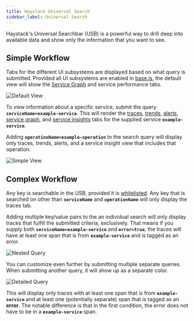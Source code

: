 ```yaml
---
title: Haystack Universal Search
sidebar_label: Universal Search
---
```


Haystack's Universal Searchbar (USB) is a powerful way to drill deep into available data and show only the information that you want to see. 

## Simple Workflow
Tabs for the different UI subsystems are displayed based on what query is submitted. Provided all UI subsystems are enabled in [base.js](https://github.com/ExpediaDotCom/haystack-ui/blob/master/server/config/base.js), the default view will show the [Service Graph](./ui_service_graph.html) and service performance tabs. 

![Default View](/haystack/img/universal_search_default.png)

To view information about a specific service, submit the query **`serviceName=example-service`**. This will render the [traces](./ui_traces.html), [trends](./ui_trends.html), [alerts](./ui_alerts.html), [service graph](./ui_service_graph.html), and [service insights](./ui_service_insights.html) tabs for the supplied service **`example-service`**. 

Adding **`operationName=example-operation`** to the search query will display only traces, trends, alerts, and a service insight view that includes that operation.

![Simple View](/haystack/img/universal_search.png)

## Complex Workflow

Any key is searchable in the USB, provided it is [whitelisted](https://github.com/ExpediaDotCom/haystack/blob/98cb086ed5d5740f698cb5d946811bc38154f2df/deployment/terraform/modules/haystack-apps/kubernetes/ui/variables.tf#L39). Any key that is searched on other than **`serviceName`** and **`operationName`** will only display the traces tab. 

Adding multiple key/value pairs to the an individual search will only display traces that fulfill the submitted criteria, exclusively. That means if you supply both **`serviceName=example-service`** and **`error=true`**, the traces will have at least one span that is from **`example-service`** and is tagged as an error. 

![Nested Query](/haystack/img/universal_search_nested.png)

You can customize even further by submitting multiple separate queries. When submitting another query, it will show up as a separate color. 
 
 ![Detailed Query](/haystack/img/universal_search_detailed.png)
 
 This will display only traces with at least one span that is from **`example-service`** and at least one (potentially separate) span that is tagged as an **error**. The notable difference is that in the first condition, the error does not have to be in a **`example-service`** span. 


